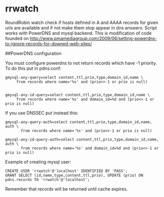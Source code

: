 rrwatch
=======

RoundRobin watch check if hosts defined in A and AAAA records for given urls are available and if not make them stop appear in dns answers.
Script works with PowerDNS and mysql backend.
This is modification of code founded on http://www.pmamediagroup.com/2009/06/setting-powerdns-to-ignore-records-for-downed-web-sites/

##PowerDNS configuration

You must configure powerdns to not return records which have -1 priority. To do this put in pdns.conf:

```
gmysql-any-query=select content,ttl,prio,type,domain_id,name \
     from records where name='%s' and (prio<>-1 or prio is null)
```

```

gmysql-any-id-query=select content,ttl,prio,type,domain_id,name \ 
     from records where name='%s' and domain_id=%d and (prio<>-1 or prio is null)
```

If you use DNSSEC put instead this:

```
gmysql-any-query-auth=select content,ttl,prio,type,domain_id,name, auth \
       from records where name='%s' and (prio<>-1 or prio is null)
```

```
gmysql-any-id-query-auth=select content,ttl,prio,type,domain_id,name, auth \
       from records where name='%s' and domain_id=%d and (prio<>-1 or prio is null)
```

Example of creating mysql user:

```
CREATE USER 'rrwatch'@'localhost' IDENTIFIED BY 'PASS';
GRANT SELECT (id,name,type,content,ttl,prio), UPDATE (prio) ON pdns.records TO 'rrwatch'@'localhost';
```

Remember that records will be returned until cache expires.
